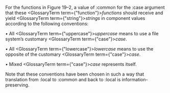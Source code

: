  



For the functions in Figure 19–2, a value of :common for the :case argument that these <GlossaryTerm  term={"function"}><i>functions</i></GlossaryTerm> should receive and yield <GlossaryTerm  term={"string"}><i>strings</i></GlossaryTerm> in component values according to the following conventions: 



*•* All <GlossaryTerm  term={"uppercase"}><i>uppercase</i></GlossaryTerm> means to use a file system’s customary <GlossaryTerm  term={"case"}><i>case</i></GlossaryTerm>. 



*•* All <GlossaryTerm  term={"lowercase"}><i>lowercase</i></GlossaryTerm> means to use the opposite of the customary <GlossaryTerm  term={"case"}><i>case</i></GlossaryTerm>. 



*•* Mixed <GlossaryTerm  term={"case"}><i>case</i></GlossaryTerm> represents itself. 



Note that these conventions have been chosen in such a way that translation from :local to :common and back to :local is information-preserving. 




